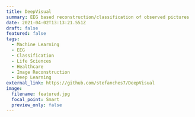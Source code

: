 ```yaml
---
title: DeepVisual
summary: EEG based reconstruction/classification of observed pictures
date: 2021-04-02T13:13:21.551Z
draft: false
featured: false
tags:
  - Machine Learning
  - EEG
  - Classification
  - Life Sciences
  - Healthcare
  - Image Reconstruction
  - Deep Learning
external_link: https://github.com/stefanches7/DeepVisual
image:
  filename: featured.jpg
  focal_point: Smart
  preview_only: false
---
```

